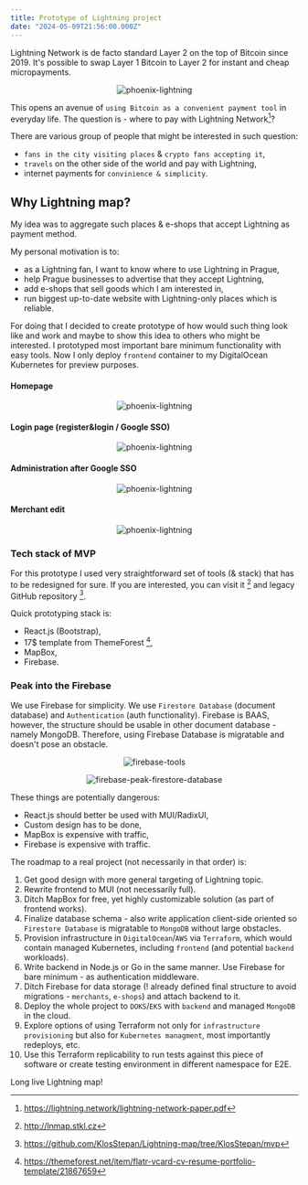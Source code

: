 ```yaml
---
title: Prototype of Lightning project
date: "2024-05-09T21:56:00.000Z"
---
```


Lightning Network is de facto standard Layer 2 on the top of Bitcoin since 2019. It's possible to swap Layer 1 Bitcoin to Layer 2 for instant and cheap micropayments.  

<p align="center">
  <img src="./phoenix-wallet.png" alt="phoenix-lightning"/>
</p> 

 This opens an avenue of `using Bitcoin as a convenient payment tool` in everyday life. The question is - where to pay with Lightning Network[^1]?   
 
 There are various group of people that might be interested in such question:
 - `fans in the city visiting places` & `crypto fans accepting it`,
 - `travels` on the other side of the world and pay with Lightning,
 - internet payments for `convinience & simplicity`.

## Why Lightning map?
My idea was to aggregate such places & e-shops that accept Lightning as payment method.

My personal motivation is to:
- as a Lightning fan, I want to know where to use Lightning in Prague,
- help Prague businesses to advertise that they accept Lightning,
- add e-shops that sell goods which I am interested in,
- run biggest up-to-date website with Lightning-only places which is reliable. 

For doing that I decided to create prototype of how would such thing look like and work and maybe to show this idea to others who might be interested. I prototyped most important bare minimum functionality with easy tools. Now I only deploy `frontend` container to my DigitalOcean Kubernetes for preview purposes.

#### Homepage
<p align="center">
  <img src="./lightning-map-1.png" alt="phoenix-lightning"/>
</p>   

#### Login page (register&login / Google SSO)
<p align="center">
  <img src="./lightning-map-2.png" alt="phoenix-lightning"/>
</p> 

#### Administration after Google SSO
<p align="center">
  <img src="./lightning-map-3.png" alt="phoenix-lightning"/>
</p>   

#### Merchant edit

<p align="center">
  <img src="./lightning-map-4.png" alt="phoenix-lightning"/>
</p>  

### Tech stack of MVP
For this prototype I used very straightforward set of tools (& stack) that has to be redesigned for sure. If you are interested, you can visit it [^2] and legacy GitHub repository [^3].     

Quick prototyping stack is:
- React.js (Bootstrap),
- 17$ template from ThemeForest [^4],
- MapBox,
- Firebase. 

### Peak into the Firebase  
We use Firebase for simplicity. We use `Firestore Database` (document database) and `Authentication` (auth functionality). Firebase is BAAS, however, the structure should be usable in other document database - namely MongoDB. Therefore, using Firebase Database is migratable and doesn't pose an obstacle.  
<p align="center">
  <img src="./firebase-1.png" alt="firebase-tools"/>
</p>  

<p align="center">
  <img src="./firebase-2.png" alt="firebase-peak-firestore-database"/>
</p>  

These things are potentially dangerous:
- React.js should better be used with MUI/RadixUI,
- Custom design has to be done,
- MapBox is expensive with traffic,
- Firebase is expensive with traffic.

The roadmap to a real project (not necessarily in that order) is: 
1. Get good design with more general targeting of Lightning topic.
2. Rewrite frontend to MUI (not necessarily full).
3. Ditch MapBox for free, yet highly customizable solution (as part of frontend works).
4. Finalize database schema - also write application client-side oriented so `Firestore Database` is migratable to `MongoDB` without large obstacles.
5. Provision infrastructure in `DigitalOcean`/`AWS` via `Terraform`, which would contain managed Kubernetes, including `frontend` (and potential `backend` workloads). 
6. Write backend in Node.js or Go in the same manner. Use Firebase for bare minimum - as authentication middleware.
7. Ditch Firebase for data storage (! already defined final structure to avoid migrations - `merchants`, `e-shops`) and attach backend to it.
8. Deploy the whole project to `DOKS`/`EKS` with `backend` and managed `MongoDB` in the cloud.
9. Explore options of using Terraform not only for `infrastructure provisioning` but also for `Kubernetes managment`, most importantly redeploys, etc.
10. Use this Terraform replicability to run tests against this piece of software or create testing environment in different namespace for E2E.  

Long live Lightning map!   

[^1]: https://lightning.network/lightning-network-paper.pdf
[^2]: http://lnmap.stkl.cz
[^3]: https://github.com/KlosStepan/Lightning-map/tree/KlosStepan/mvp
[^4]: https://themeforest.net/item/flatr-vcard-cv-resume-portfolio-template/21867659